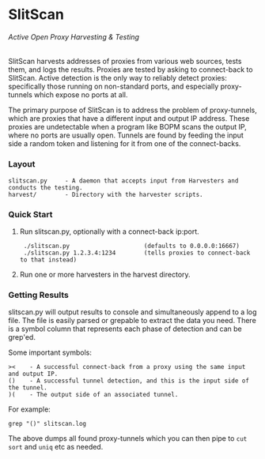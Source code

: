 # SlitScan
###### Active Open Proxy Harvesting & Testing

SlitScan harvests addresses of proxies from various web sources, tests them, and 
logs the results. Proxies are tested by asking to connect-back to SlitScan. Active 
detection is the only way to reliably detect proxies: specifically those running 
on non-standard ports, and especially proxy-tunnels which expose no ports at all.

The primary purpose of SlitScan is to address the problem of proxy-tunnels, which 
are proxies that have a different input and output IP address. These proxies are 
undetectable when a program like BOPM scans the output IP, where no ports are 
usually open. Tunnels are found by feeding the input side a random token and 
listening for it from one of the connect-backs.


### Layout

	slitscan.py     - A daemon that accepts input from Harvesters and conducts the testing.
	harvest/        - Directory with the harvester scripts.


### Quick Start

1. Run slitscan.py, optionally with a connect-back ip:port.

		./slitscan.py                     (defaults to 0.0.0.0:16667)
		./slitscan.py 1.2.3.4:1234        (tells proxies to connect-back to that instead)

2. Run one or more harvesters in the harvest directory.


### Getting Results

slitscan.py will output results to console and simultaneously append to a log 
file. The file is easily parsed or grepable to extract the data you need. There is 
a symbol column that represents each phase of detection and can be grep'ed.

Some important symbols:

	><    - A successful connect-back from a proxy using the same input and output IP.
	()    - A successful tunnel detection, and this is the input side of the tunnel.
	)(    - The output side of an associated tunnel.


For example:

	grep "()" slitscan.log

The above dumps all found proxy-tunnels which you can then pipe to `cut` `sort`
and `uniq` etc as needed.
